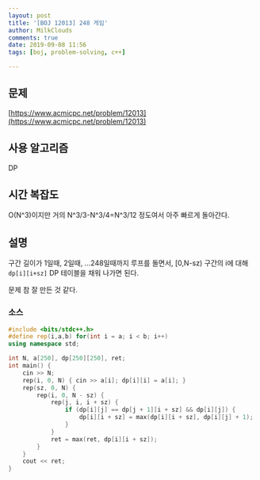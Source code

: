 ```yaml
---
layout: post
title: '[BOJ 12013] 248 게임'
author: MilkClouds
comments: true
date: 2019-09-08 11:56
tags: [boj, problem-solving, c++]

---
```

 

## 문제
[https://www.acmicpc.net/problem/12013](https://www.acmicpc.net/problem/12013)  


## 사용 알고리즘  
DP   


## 시간 복잡도  
O(N^3)이지만 거의 N^3/3-N^3/4=N^3/12 정도여서 아주 빠르게 돌아간다.


## 설명  
구간 길이가 1일때, 2일때, ...248일때까지 루프를 돌면서, [0,N-sz) 구간의 i에 대해 `dp[i][i+sz]` DP 테이블을 채워 나가면 된다.  

문제 참 잘 만든 것 같다.

### 소스  

```cpp
#include <bits/stdc++.h>
#define rep(i,a,b) for(int i = a; i < b; i++)
using namespace std;

int N, a[250], dp[250][250], ret;
int main() {
	cin >> N;
	rep(i, 0, N) { cin >> a[i]; dp[i][i] = a[i]; }
	rep(sz, 0, N) {
		rep(i, 0, N - sz) {
			rep(j, i, i + sz) {
				if (dp[i][j] == dp[j + 1][i + sz] && dp[i][j]) {
					dp[i][i + sz] = max(dp[i][i + sz], dp[i][j] + 1);
				}
			}
			ret = max(ret, dp[i][i + sz]);
		}
	}
	cout << ret;
}
```
